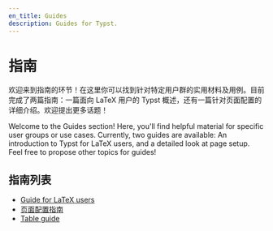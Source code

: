 ```yaml
---
en_title: Guides
description: Guides for Typst.
---
```


# 指南

欢迎来到指南的环节！在这里你可以找到针对特定用户群的实用材料及用例。目前完成了两篇指南：一篇面向 LaTeX 用户的 Typst 概述，还有一篇针对页面配置的详细介绍。欢迎提出更多话题！

<original>
Welcome to the Guides section! Here, you'll find helpful material for specific
user groups or use cases. Currently, two guides are available: An introduction
to Typst for LaTeX users, and a detailed look at page setup. Feel free to
propose other topics for guides!
</original>

## 指南列表

- [Guide for LaTeX users]($guides/guide-for-latex-users)
- [页面配置指南]($guides/page-setup-guide)
- [Table guide]($guides/table-guide)
